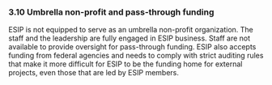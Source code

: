 ### 3.10 Umbrella non-profit and pass-through funding
ESIP is not equipped to serve as an umbrella non-profit organization. The staff and the leadership are fully engaged in ESIP business. Staff are not available to provide oversight for pass-through funding. ESIP also accepts funding from federal agencies and needs to comply with strict auditing rules that make it more difficult for ESIP to be the funding home for external projects, even those that are led by ESIP members.
